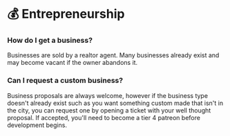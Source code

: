 # 💰 Entrepreneurship

### How do I get a business?

Businesses are sold by a realtor agent. Many businesses already exist and may become vacant if the owner abandons it.&#x20;



### Can I request a custom business?

Business proposals are always welcome, however if the business type doesn't already exist such as you want something custom made that isn't in the city, you can request one by opening a ticket with your well thought proposal. If accepted, you'll need to become a tier 4 patreon before development begins. &#x20;
